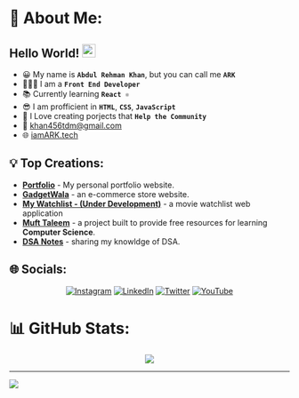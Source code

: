 # 💫 About Me:

## Hello World! <img src="https://em-content.zobj.net/source/animated-noto-color-emoji/356/waving-hand_1f44b.gif" width="24px" height="24px" />

- 😀 My name is **`Abdul Rehman Khan`**, but you can call me **`ARK`**
- 👩🏻‍💻 I am a **`Front End Developer`**
- 📚 Currently learning **`React ⚛`**
- 😎 I am profficient in **`HTML`**, **`CSS`**, **`JavaScript`**
- 🤗 I Love creating porjects that **`Help the Community`**
- 📧 khan456tdm@gmail.com 
- 🌐 [iamARK.tech](https://iamARK.tech)
## 💡 Top Creations:
- **[Portfolio](https://iamARK.tech)** - My personal portfolio website.
- **[GadgetWala](https://abdullah-dev5.github.io/E-Commerce)** - an e-commerce store website.
- **[My Watchlist - (Under Development)](https://codewith-ark.github.io/watchlist/)** - a movie watchlist web application
- **[Muft Taleem](https://github.com/Codewith-ARK/mufttaleem)** - a project built to provide free resources for learning **Computer Science**.
- **[DSA Notes](https://github.com/Codewith-ARK/DSA-notes)** - sharing my knowldge of DSA.

## 🌐 Socials:

<div align="center">

[![Instagram](https://img.shields.io/badge/Instagram-%23E4405F.svg?logo=Instagram&logoColor=white)](https://instagram.com/codewithark) 
[![LinkedIn](https://img.shields.io/badge/LinkedIn-%230077B5.svg?logo=linkedin&logoColor=white)](https://linkedin.com/in/iamARK) 
[![Twitter](https://img.shields.io/badge/Twitter-%231DA1F2.svg?logo=Twitter&logoColor=white)](https://twitter.com/codewithark) 
[![YouTube](https://img.shields.io/badge/YouTube-%23FF0000.svg?logo=YouTube&logoColor=white)](https://youtube.com/@codewithark)

</div>
<!--
# 💻 Tech Stack:
<div align="center">
![CSS3](https://img.shields.io/badge/css3-%231572B6.svg?style=flat&logo=css3&logoColor=white) ![HTML5](https://img.shields.io/badge/html5-%23E34F26.svg?style=flat&logo=html5&logoColor=white) ![Java](https://img.shields.io/badge/java-%23ED8B00.svg?style=flat&logo=java&logoColor=white) ![JavaScript](https://img.shields.io/badge/javascript-%23323330.svg?style=flat&logo=javascript&logoColor=%23F7DF1E) ![Markdown](https://img.shields.io/badge/markdown-%23000000.svg?style=flat&logo=markdown&logoColor=white) ![Flutter](https://img.shields.io/badge/Flutter-%2302569B.svg?style=flat&logo=Flutter&logoColor=white) ![Dart](https://img.shields.io/badge/dart-%230175C2.svg?style=flat&logo=dart&logoColor=white) ![PHP](https://img.shields.io/badge/php-%23777BB4.svg?style=flat&logo=php&logoColor=white) ![Python](https://img.shields.io/badge/python-3670A0?style=flat&logo=python&logoColor=ffdd54) ![Firebase](https://img.shields.io/badge/firebase-%23039BE5.svg?style=flat&logo=firebase) ![Bootstrap](https://img.shields.io/badge/bootstrap-%23563D7C.svg?style=flat&logo=bootstrap&logoColor=white) ![jQuery](https://img.shields.io/badge/jquery-%230769AD.svg?style=flat&logo=jquery&logoColor=white) ![NodeJS](https://img.shields.io/badge/node.js-6DA55F?style=flat&logo=node.js&logoColor=white) ![ANDROID](https://img.shields.io/badge/android-%2320232a.svg?style=flat&logo=android&logoColor=%a4c639) ![React](https://img.shields.io/badge/react-%2320232a.svg?style=flat&logo=react&logoColor=%2361DAFB) ![Adobe Illustrator](https://img.shields.io/badge/adobeillustrator-%23FF9A00.svg?style=flat&logo=adobeillustrator&logoColor=white) ![Adobe Photoshop](https://img.shields.io/badge/adobephotoshop-%2331A8FF.svg?style=flat&logo=adobephotoshop&logoColor=white) ![Figma](https://img.shields.io/badge/figma-%23F24E1E.svg?style=flat&logo=figma&logoColor=white)
-->
</div>

# 📊 GitHub Stats:

<div align="center">

  ![](https://github-readme-streak-stats.herokuapp.com/?user=codewith-ark&theme=dracula&hide_border=false)
</div>

---

[![](https://visitcount.itsvg.in/api?id=codewith-ark&icon=0&color=0)](https://visitcount.itsvg.in)

<!-- Proudly created with GPRM ( https://gprm.itsvg.in ) -->
